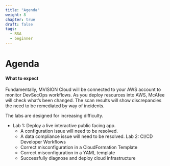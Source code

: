 ```yaml
---
title: "Agenda"
weight: 8
chapter: true
draft: false
tags:
  - RSA
  - beginner
---
```


# Agenda

#### What to expect

Fundamentally, MVISION Cloud will be connected to your AWS account to monitor DevSecOps workflows. As you deploy resources into AWS, McAfee will check what’s been changed. The scan results will show discrepancies the need to be remediated by way of incidents. 

The labs are designed for increasing difficulty.
- Lab 1: Deploy a live interactive public facing app. 
     - A configuration issue will need to be resolved. 
     - A data compliance issue will need to be resolved. 
Lab 2:  CI/CD Developer Workflows 
     - Correct misconfiguration in a CloudFormation Template
     - Correct misconfiguration in a YAML template
     - Successfully diagnose and deploy cloud infrastructure



